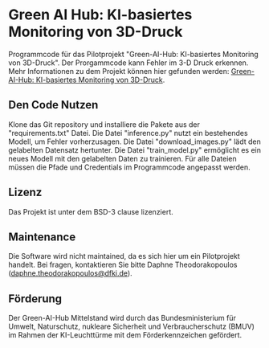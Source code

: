 # Green AI Hub: KI-basiertes Monitoring von 3D-Druck
Programmcode für das Pilotprojekt "Green-AI-Hub: KI-basiertes Monitoring von 3D-Druck". Der Prorgammcode kann Fehler im 3-D Druck erkennen. Mehr Informationen zu dem Projekt können hier gefunden werden: [Green-AI-Hub: KI-basiertes Monitoring von 3D-Druck](https://www.green-ai-hub.de/pilotprojekte/pilotprojekt-swms).

## Den Code Nutzen
Klone das Git repository und installiere die Pakete aus der "requirements.txt" Datei.
Die Datei "inference.py" nutzt ein bestehendes Modell, um Fehler vorherzusagen. Die Datei "download_images.py" lädt den gelabelten Datensatz hertunter. Die Datei "train_model.py" ermöglicht es ein neues Modell mit den gelabelten Daten zu trainieren.
Für alle Dateien müssen die Pfade und Credentials im Programmcode angepasst werden.

## Lizenz
Das Projekt ist unter dem BSD-3 clause lizenziert.

## Maintenance
Die Software wird nicht maintained, da es sich hier um ein Pilotprojekt handelt. Bei fragen, kontaktieren Sie bitte Daphne Theodorakopoulos (daphne.theodorakopoulos@dfki.de).

## Förderung
Der Green-AI-Hub Mittelstand wird durch das Bundesministerium für Umwelt, Naturschutz, nukleare Sicherheit und Verbraucherschutz (BMUV) im Rahmen der KI-Leuchttürme mit dem Förderkennzeichen  gefördert.

